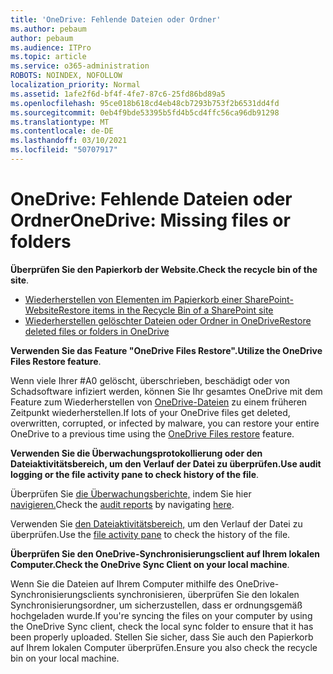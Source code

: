 ```yaml
---
title: 'OneDrive: Fehlende Dateien oder Ordner'
ms.author: pebaum
author: pebaum
ms.audience: ITPro
ms.topic: article
ms.service: o365-administration
ROBOTS: NOINDEX, NOFOLLOW
localization_priority: Normal
ms.assetid: 1afe2f6d-bf4f-4fe7-87c6-25fd86bd89a5
ms.openlocfilehash: 95ce018b618cd4eb48cb7293b753f2b6531dd4fd
ms.sourcegitcommit: 0eb4f9bde53395b5fd4b5cd4ffc56ca96db91298
ms.translationtype: MT
ms.contentlocale: de-DE
ms.lasthandoff: 03/10/2021
ms.locfileid: "50707917"
---
```

# <a name="onedrive-missing-files-or-folders"></a><span data-ttu-id="eecd4-102">OneDrive: Fehlende Dateien oder Ordner</span><span class="sxs-lookup"><span data-stu-id="eecd4-102">OneDrive: Missing files or folders</span></span>

<span data-ttu-id="eecd4-103">**Überprüfen Sie den Papierkorb der Website.**</span><span class="sxs-lookup"><span data-stu-id="eecd4-103">**Check the recycle bin of the site**.</span></span>

- [<span data-ttu-id="eecd4-104">Wiederherstellen von Elementen im Papierkorb einer SharePoint-Website</span><span class="sxs-lookup"><span data-stu-id="eecd4-104">Restore items in the Recycle Bin of a SharePoint site</span></span>](https://support.microsoft.com/office/restore-items-in-the-recycle-bin-that-were-deleted-from-sharepoint-or-teams-6df466b6-55f2-4898-8d6e-c0dff851a0be)
- [<span data-ttu-id="eecd4-105">Wiederherstellen gelöschter Dateien oder Ordner in OneDrive</span><span class="sxs-lookup"><span data-stu-id="eecd4-105">Restore deleted files or folders in OneDrive</span></span>](https://support.office.com/article/Restore-deleted-files-or-folders-in-OneDrive-949ada80-0026-4db3-a953-c99083e6a84f)


<span data-ttu-id="eecd4-106">**Verwenden Sie das Feature "OneDrive Files Restore".**</span><span class="sxs-lookup"><span data-stu-id="eecd4-106">**Utilize the OneDrive Files Restore feature**.</span></span> 

<span data-ttu-id="eecd4-107">Wenn viele Ihrer #A0 gelöscht, überschrieben, beschädigt oder von Schadsoftware infiziert werden, können Sie Ihr gesamtes OneDrive mit dem Feature zum Wiederherstellen von [OneDrive-Dateien](https://support.office.com/article/Restore-your-OneDrive-fa231298-759d-41cf-bcd0-25ac53eb8a15) zu einem früheren Zeitpunkt wiederherstellen.</span><span class="sxs-lookup"><span data-stu-id="eecd4-107">If lots of your OneDrive files get deleted, overwritten, corrupted, or infected by malware, you can restore your entire OneDrive to a previous time using the [OneDrive Files restore](https://support.office.com/article/Restore-your-OneDrive-fa231298-759d-41cf-bcd0-25ac53eb8a15) feature.</span></span>


<span data-ttu-id="eecd4-108">**Verwenden Sie die Überwachungsprotokollierung oder den Dateiaktivitätsbereich, um den Verlauf der Datei zu überprüfen.**</span><span class="sxs-lookup"><span data-stu-id="eecd4-108">**Use audit logging or the file activity pane to check history of the file**.</span></span>

<span data-ttu-id="eecd4-109">Überprüfen Sie [die Überwachungsberichte,](https://docs.microsoft.com/microsoft-365/compliance/search-the-audit-log-in-security-and-compliance) indem Sie hier [navigieren.](https://sip.protection.office.com/)</span><span class="sxs-lookup"><span data-stu-id="eecd4-109">Check the [audit reports](https://docs.microsoft.com/microsoft-365/compliance/search-the-audit-log-in-security-and-compliance) by navigating [here](https://sip.protection.office.com/).</span></span>


<span data-ttu-id="eecd4-110">Verwenden Sie [den Dateiaktivitätsbereich,](https://support.office.com/article/File-activity-in-a-document-library-6105ecda-1dd0-4f6f-9542-102bf5c0ffe0) um den Verlauf der Datei zu überprüfen.</span><span class="sxs-lookup"><span data-stu-id="eecd4-110">Use the [file activity pane](https://support.office.com/article/File-activity-in-a-document-library-6105ecda-1dd0-4f6f-9542-102bf5c0ffe0) to check the history of the file.</span></span>


<span data-ttu-id="eecd4-111">**Überprüfen Sie den OneDrive-Synchronisierungsclient auf Ihrem lokalen Computer.**</span><span class="sxs-lookup"><span data-stu-id="eecd4-111">**Check the OneDrive Sync Client on your local machine**.</span></span>

<span data-ttu-id="eecd4-112">Wenn Sie die Dateien auf Ihrem Computer mithilfe des OneDrive-Synchronisierungsclients synchronisieren, überprüfen Sie den lokalen Synchronisierungsordner, um sicherzustellen, dass er ordnungsgemäß hochgeladen wurde.</span><span class="sxs-lookup"><span data-stu-id="eecd4-112">If you're syncing the files on your computer by using the OneDrive Sync client, check the local sync folder to ensure that it has been properly uploaded.</span></span> <span data-ttu-id="eecd4-113">Stellen Sie sicher, dass Sie auch den Papierkorb auf Ihrem lokalen Computer überprüfen.</span><span class="sxs-lookup"><span data-stu-id="eecd4-113">Ensure you also check the recycle bin on your local machine.</span></span>

